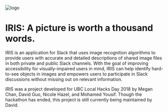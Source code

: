 ![logo](https://github.com/itsDagu/ubc_lhd2018/blob/master/logo/IRIS-1.jpg)
# IRIS: A picture is worth a thousand words.
IRIS is an application for Slack that uses image recognition algorithms to provide users with accurate and detailed descriptions of shared image files in both private and public Slack channels. With the goal of improving accessibility for visually-impaired users in mind, IRIS can help identify hard-to-see objects in images and empowers users to participate in Slack discussions without missing out on relevant information. 

IRIS was a project developed for UBC Local Hacks Day 2018 by Megan Chan, David Guo, Nicole Hazel, and Mohamed Yousif. Though the hackathon has ended, this project is still currently being maintained by David.

